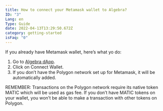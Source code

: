 ```yaml
---
title: How to connect your Metamask wallet to Algebra?
ID: "3"
Lang: en
Type: Guide
date: 2022-04-13T13:29:50.672Z
category: getting-started
isFaq: "0"
---
```

If you already have Metamask wallet, here’s what yo do:

1. Go to [Algebra dApp](https://app.algebra.finance/#/farming/limit-farms).
2. Click on Connect Wallet.
3. If you don’t have the Polygon network set up for Metamask, it will be automatically added.

REMEMBER: Transactions on the Polygon network require its native token MATIC which will be used as gas fee. If you don’t have MATIC tokens on your wallet, you won’t be able to make a transaction with other tokens on Polygon.